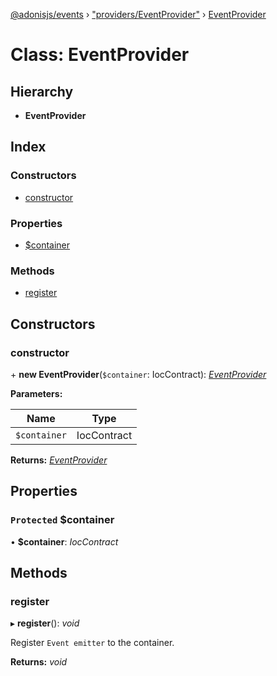 [@adonisjs/events](../README.md) › ["providers/EventProvider"](../modules/_providers_eventprovider_.md) › [EventProvider](_providers_eventprovider_.eventprovider.md)

# Class: EventProvider

## Hierarchy

* **EventProvider**

## Index

### Constructors

* [constructor](_providers_eventprovider_.eventprovider.md#constructor)

### Properties

* [$container](_providers_eventprovider_.eventprovider.md#protected-container)

### Methods

* [register](_providers_eventprovider_.eventprovider.md#register)

## Constructors

###  constructor

\+ **new EventProvider**(`$container`: IocContract): *[EventProvider](_providers_eventprovider_.eventprovider.md)*

**Parameters:**

Name | Type |
------ | ------ |
`$container` | IocContract |

**Returns:** *[EventProvider](_providers_eventprovider_.eventprovider.md)*

## Properties

### `Protected` $container

• **$container**: *IocContract*

## Methods

###  register

▸ **register**(): *void*

Register `Event emitter` to the container.

**Returns:** *void*
